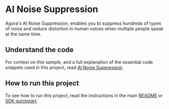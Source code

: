 # AI Noise Suppression

Agora's AI Noise Suppression, enables you to suppress hundreds of types of noise and reduce distortion in human voices when multiple people speak at the same time.

## Understand the code

For context on this sample, and a full explanation of the essential code snippets used in this project, read [AI Noise Suppression](https://docs.agora.io/en/video-calling/enable-features/ai-noise-suppression?platform=web)


## How to run this project

To see how to run this project, read the instructions in the main [README](../../README.md) or [SDK quickstart](https://docs-beta.agora.io/en/video-calling/get-started/get-started-sdk).



